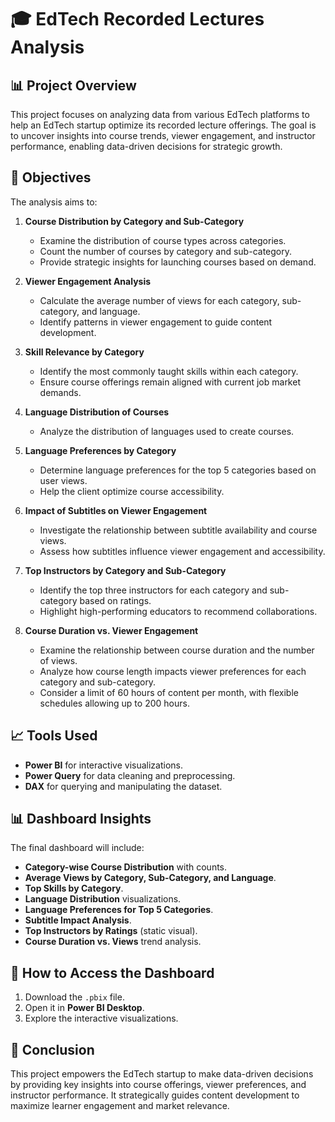 # 🎓 EdTech Recorded Lectures Analysis

## 📊 Project Overview
This project focuses on analyzing data from various EdTech platforms to help an EdTech startup optimize its recorded lecture offerings. The goal is to uncover insights into course trends, viewer engagement, and instructor performance, enabling data-driven decisions for strategic growth.

## 🚀 Objectives
The analysis aims to:

1. **Course Distribution by Category and Sub-Category**
   - Examine the distribution of course types across categories.
   - Count the number of courses by category and sub-category.
   - Provide strategic insights for launching courses based on demand.

2. **Viewer Engagement Analysis**
   - Calculate the average number of views for each category, sub-category, and language.
   - Identify patterns in viewer engagement to guide content development.

3. **Skill Relevance by Category**
   - Identify the most commonly taught skills within each category.
   - Ensure course offerings remain aligned with current job market demands.

4. **Language Distribution of Courses**
   - Analyze the distribution of languages used to create courses.

5. **Language Preferences by Category**
   - Determine language preferences for the top 5 categories based on user views.
   - Help the client optimize course accessibility.

6. **Impact of Subtitles on Viewer Engagement**
   - Investigate the relationship between subtitle availability and course views.
   - Assess how subtitles influence viewer engagement and accessibility.

7. **Top Instructors by Category and Sub-Category**
   - Identify the top three instructors for each category and sub-category based on ratings.
   - Highlight high-performing educators to recommend collaborations.

8. **Course Duration vs. Viewer Engagement**
   - Examine the relationship between course duration and the number of views.
   - Analyze how course length impacts viewer preferences for each category and sub-category.
   - Consider a limit of 60 hours of content per month, with flexible schedules allowing up to 200 hours.

## 📈 Tools Used
- **Power BI** for interactive visualizations. 
- **Power Query** for data cleaning and preprocessing.
- **DAX** for querying and manipulating the dataset.

## 📊 Dashboard Insights
The final dashboard will include:
- **Category-wise Course Distribution** with counts.
- **Average Views by Category, Sub-Category, and Language**.
- **Top Skills by Category**.
- **Language Distribution** visualizations.
- **Language Preferences for Top 5 Categories**.
- **Subtitle Impact Analysis**.
- **Top Instructors by Ratings** (static visual).
- **Course Duration vs. Views** trend analysis.

## 🔗 How to Access the Dashboard
1. Download the `.pbix` file.
2. Open it in **Power BI Desktop**.
3. Explore the interactive visualizations.

## 🌟 Conclusion
This project empowers the EdTech startup to make data-driven decisions by providing key insights into course offerings, viewer preferences, and instructor performance. It strategically guides content development to maximize learner engagement and market relevance.



